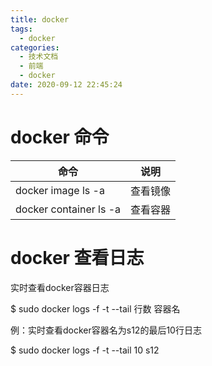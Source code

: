 ```yaml
---
title: docker
tags:
  - docker
categories:
  - 技术文档
  - 前端
  - docker
date: 2020-09-12 22:45:24
---
```


# docker 命令

| 命令                   | 说明     |
| ---------------------- | -------- |
| docker image ls -a     | 查看镜像 |
| docker container ls -a | 查看容器 |


# docker 查看日志
实时查看docker容器日志

$ sudo docker logs -f -t --tail 行数 容器名



例：实时查看docker容器名为s12的最后10行日志

$ sudo docker logs -f -t --tail 10 s12